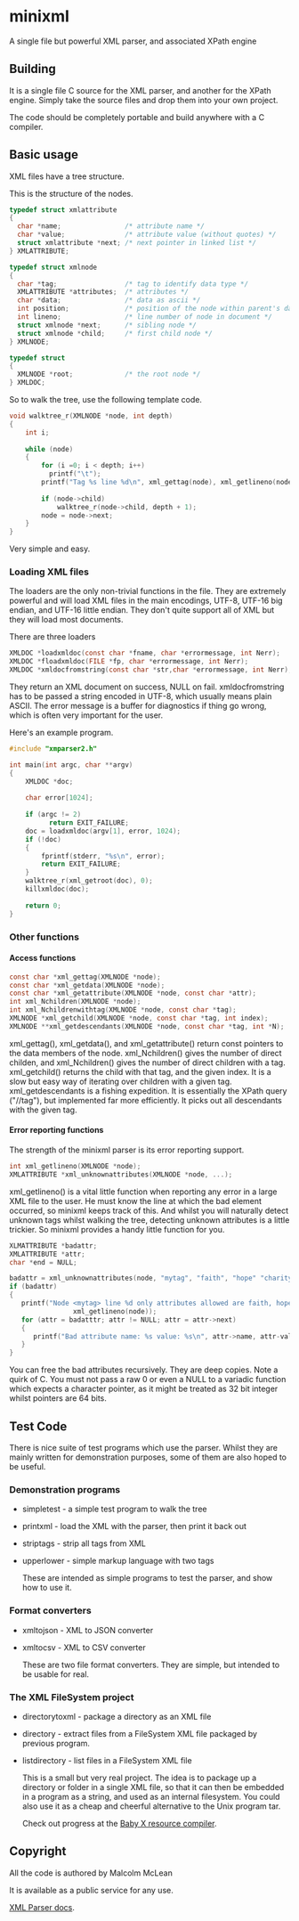 # minixml
A single file but powerful XML parser, and associated XPath engine

## Building
It is a single file C source for the XML parser, and another for the XPath engine. Simply take the source files and drop them into your own project.

The code should be completely portable and build anywhere with a C compiler.

## Basic usage

XML files have a tree structure.

This is the structure of the nodes.

```c
typedef struct xmlattribute
{
  char *name;                /* attribute name */
  char *value;               /* attribute value (without quotes) */
  struct xmlattribute *next; /* next pointer in linked list */
} XMLATTRIBUTE;

typedef struct xmlnode
{
  char *tag;                 /* tag to identify data type */
  XMLATTRIBUTE *attributes;  /* attributes */
  char *data;                /* data as ascii */
  int position;              /* position of the node within parent's data string */
  int lineno;                /* line number of node in document */
  struct xmlnode *next;      /* sibling node */
  struct xmlnode *child;     /* first child node */
} XMLNODE;

typedef struct
{
  XMLNODE *root;             /* the root node */
} XMLDOC;
```
So to walk the tree, use the following template code.

```c
void walktree_r(XMLNODE *node, int depth)
{
    int i;
    
    while (node)
    {
        for (i =0; i < depth; i++)
          printf("\t");
        printf("Tag %s line %d\n", xml_gettag(node), xml_getlineno(node));
        
        if (node->child)
            walktree_r(node->child, depth + 1);
        node = node->next;
    }
}
```

Very simple and easy.

### Loading XML files
The loaders are the only non-trivial functions in the file. They are extremely powerful and will load XML files in the main encodings, UTF-8, UTF-16 big endian, and UTF-16 little endian. They don't quite support all of XML but they will load most documents.

There are three loaders

```c
XMLDOC *loadxmldoc(const char *fname, char *errormessage, int Nerr);
XMLDOC *floadxmldoc(FILE *fp, char *errormessage, int Nerr);
XMLDOC *xmldocfromstring(const char *str,char *errormessage, int Nerr);
```
   
They return an XML document on success, NULL on fail. xmldocfromstring has to be passed a string encoded in UTF-8, which usually means plain ASCII. The error message is a buffer for diagnostics if thing go wrong, which is often very important for the user.

Here's an example program.

```c
#include "xmparser2.h"

int main(int argc, char **argv)
{
    XMLDOC *doc;
    
    char error[1024];
       
    if (argc != 2)
          return EXIT_FAILURE;
    doc = loadxmldoc(argv[1], error, 1024);
    if (!doc)
    {
        fprintf(stderr, "%s\n", error);
        return EXIT_FAILURE;
    }
    walktree_r(xml_getroot(doc), 0);
    killxmldoc(doc);
       
    return 0;
}
```  

### Other functions

#### Access functions
```c
const char *xml_gettag(XMLNODE *node);
const char *xml_getdata(XMLNODE *node);
const char *xml_getattribute(XMLNODE *node, const char *attr);
int xml_Nchildren(XMLNODE *node);
int xml_Nchildrenwithtag(XMLNODE *node, const char *tag);
XMLNODE *xml_getchild(XMLNODE *node, const char *tag, int index);
XMLNODE **xml_getdescendants(XMLNODE *node, const char *tag, int *N);
```

xml_gettag(), xml_getdata(), and xml_getattribute() return const pointers to the data members of the node. 
xml_Nchildren() gives the number of direct childen, and xml_Nchildren() gives the number of direct children with a tag. xml_getchild() returns the child with that tag, and the given index. It is a slow but easy way of iterating over children with a given tag.
xml_getdescendants is a fishing expedition. It is essentially the XPath query ("//tag"), but implemented far more efficiently. It picks out all descendants with the given tag.

#### Error reporting functions
The strength of the minixml parser is its error reporting support. 
```c
int xml_getlineno(XMLNODE *node);
XMLATTRIBUTE *xml_unknownattributes(XMLNODE *node, ...);
```

xml_getlineno() is a vital little function when reporting any error in a large XML file to the user. He must know the line at which the bad element occurred, so minixml keeps track of this. And whilst you will naturally detect unknown tags whilst walking the tree, detecting unknown attributes is a little trickier. So minixml provides a handy little function for you.
```c
XLMATTRIBUTE *badattr;
XMLATTRIBUTE *attr;
char *end = NULL;

badattr = xml_unknownattributes(node, "mytag", "faith", "hope" "charity", end);
if (badattr)
{
   printf("Node <mytag> line %d only attributes allowed are faith, hope and charity\n",
                xml_getlineno(node));
   for (attr = badatttr; attr != NULL; attr = attr->next)
   {
      printf("Bad attribute name: %s value: %s\n", attr->name, attr-value);
   }
}
```
You can free the bad attributes recursively. They are deep copies.
Note a quirk of C. You must not pass a raw 0 or even a NULL to a variadic function which expects a character pointer, as it might be treated as 32 bit integer whilst pointers are 64 bits. 


## Test Code
There is nice suite of test programs which use the parser. Whilst they are mainly written for demonstration purposes, some of them are also hoped to be useful. 

### Demonstration programs

- simpletest - a simple test program to walk the tree
- printxml - load the XML with the parser, then print it back out 
- striptags - strip all tags from XML
- upperlower - simple markup language with two tags

  These are intended as simple programs to test the parser, and show how to use it.
  
### Format converters

- xmltojson - XML to JSON converter
- xmltocsv - XML to CSV converter

  These are two file format converters. They are simple, but intended to be usable for real.
  
### The XML FileSystem project

- directorytoxml - package a directory as an XML file
- directory - extract files from a FileSystem XML file packaged by previous program.
- listdirectory - list files in a FileSystem XML file
  
  This is a small but very real project. The idea is to package up a directory or folder in a single XML file, so that it can then be embedded in a program as a string, and used as an internal filesystem. You could also use it as a cheap and cheerful alternative to the Unix program tar.

  Check out progress at the [Baby X resource compiler](http://malcolmmclean.github.io/babyxrc/importingdirectories.html).
    
## Copyright
All the code is authored by Malcolm McLean

It is available as a public service for any use.

[XML Parser docs](http://malcolmmclean.github.io/babyxrc/usingxmlparser.html).  

